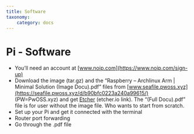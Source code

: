 ```yaml
---
title: Software
taxonomy:
    category: docs
---
```


# Pi - Software

* You’ll need an account at [www.noip.com](https://www.noip.com/sign-up)
* Download the image (tar.gz) and the “Raspberry – Archlinux Arm | Minimal Solution (Image Docu).pdf” files from [www.seafile.pwoss.xyz](https://seafile.pwoss.xyz/d/b90bfc0223a240a99615/) (PW=PwOSS.xyz) and get [Etcher](https://etcher.io/) (etcher.io link). The “(Full Docu).pdf” file is for user without the image file. Who wants to start from scratch.
* Set up your Pi and get it connected with the terminal
* Router port forwarding
* Go through the .pdf file